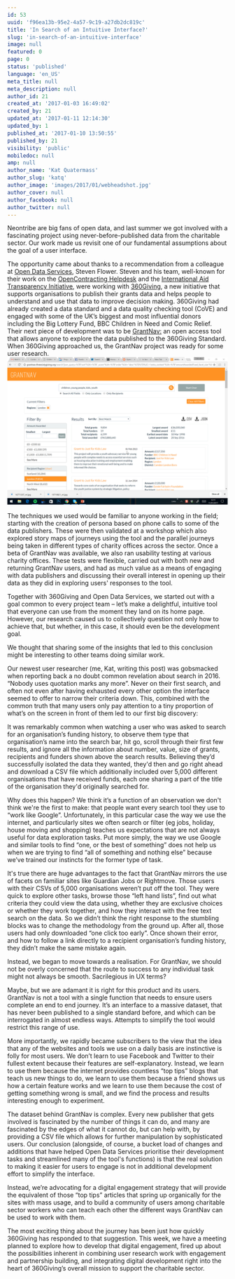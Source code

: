 ```yaml
---
id: 53
uuid: 'f96ea13b-95e2-4a57-9c19-a27db2dc819c'
title: 'In Search of an Intuitive Interface?'
slug: 'in-search-of-an-intuitive-interface'
image: null
featured: 0
page: 0
status: 'published'
language: 'en_US'
meta_title: null
meta_description: null
author_id: 21
created_at: '2017-01-03 16:49:02'
created_by: 21
updated_at: '2017-01-11 12:14:30'
updated_by: 1
published_at: '2017-01-10 13:50:55'
published_by: 21
visibility: 'public'
mobiledoc: null
amp: null
author_name: 'Kat Quatermass'
author_slug: 'katq'
author_image: 'images/2017/01/webheadshot.jpg'
author_cover: null
author_facebook: null
author_twitter: null
---
```


Neontribe are big fans of open data, and last summer we got involved with a fascinating project using never-before-published data from the charitable sector. Our work made us revisit one of our fundamental assumptions about the goal of a user interface.

The opportunity came about thanks to a recommendation from a colleague at [Open Data Services](http://www.opendataservices.coop/), Steven Flower. Steven and his team, well-known for their work on the [OpenContracting Helpdesk](http://www.open-contracting.org/) and the [International Aid Transparency Initiative](http://www.aidtransparency.net/), were working with [360Giving](http://www.threesixtygiving.org/), a new initiative that supports organisations to publish their grants data and helps people to understand and use that data to improve decision making. 360Giving had already created a data standard and a data quality checking tool (CoVE) and engaged with some of the UK’s biggest and most influential donors including the Big Lottery Fund, BBC Children in Need and Comic Relief. Their next piece of development was to be [GrantNav:](http://grantnav.threesixtygiving.org/) an open access tool that allows anyone to explore the data published to the 360Giving Standard. When 360Giving approached us, the GrantNav project was ready for some user research.
![](images/2017/01/GrantNav.jpg)

The techniques we used would be familiar to anyone working in the field; starting with the creation of persona based on phone calls to some of the data publishers. These were then validated at a workshop which also explored story maps of journeys using the tool and the parallel journeys being taken in different types of charity offices across the sector. Once a beta of GrantNav was available, we also ran usability testing at various charity offices. These tests were flexible, carried out with both new and returning GrantNav users, and had as much value as a means of engaging with data publishers and discussing their overall interest in opening up their data as they did in exploring users' responses to the tool.

Together with 360Giving and Open Data Services, we started out with a goal common to every project team – let’s make a delightful, intuitive tool that everyone can use from the moment they land on its home page. However, our research caused us to collectively question not only how to achieve that, but whether, in this case, it should even be the development goal.

We thought that sharing some of the insights that led to this conclusion might be interesting to other teams doing similar work.

Our newest user researcher (me, Kat, writing this post) was gobsmacked when reporting back a no doubt common revelation about search in 2016. “Nobody uses quotation marks any more”. Never on their first search, and often not even after having exhausted every other option the interface seemed to offer to narrow their criteria down. This, combined with the common truth that many users only pay attention to a tiny proportion of what’s on the screen in front of them led to our first big discovery:

It was remarkably common when watching a user who was asked to search for an organisation’s funding history, to observe them type that organisation’s name into the search bar, hit go, scroll through their first few results, and ignore all the information about number, value, size of grants, recipients and funders shown above the search results. Believing they’d successfully isolated the data they wanted, they'd then and go right ahead and download a CSV file which additionally included over 5,000 different organisations that have received funds, each one sharing a part of the title of the organisation they'd originally searched for.

Why does this happen? We think it’s a function of an observation we don't think we're the first to make: that people want every search tool they use to “work like Google”. Unfortunately, in this particular case the way we use the internet, and particularly sites we often search or filter (eg jobs, holiday, house moving and shopping) teaches us expectations that are not always useful for data exploration tasks. Put more simply, the way we use Google and similar tools to find “one, or the best of something” does not help us when we are trying to find “all of something and nothing else” because we’ve trained our instincts for the former type of task.

It's true there are huge advantages to the fact that GrantNav mirrors the use of facets on familiar sites like Guardian Jobs or Rightmove. Those users with their CSVs of 5,000 organisations weren’t put off the tool. They were quick to explore other tasks, browse those “left hand lists”, find out what criteria they could view the data using, whether they are exclusive choices or whether they work together, and how they interact with the free text search on the data. So we didn’t think the right response to the stumbling blocks was to change the methodology from the ground up. After all, those users had only downloaded “one click too early”. Once shown their error, and how to follow a link directly to a recipient organisation’s funding history, they didn’t make the same mistake again.

Instead, we began to move towards a realisation. For GrantNav, we should not be overly concerned that the route to success to any individual task might not always be smooth. Sacrilegious in UX terms?

Maybe, but we are adamant it is right for this product and its users.
GrantNav is not a tool with a single function that needs to ensure users complete an end to end journey. It’s an interface to a massive dataset, that has never been published to a single standard before, and which can be interrogated in almost endless ways. Attempts to simplify the tool would restrict this range of use.

More importantly, we rapidly became subscribers to the view that the idea that any of the websites and tools we use on a daily basis are instinctive is folly for most users. We don’t learn to use Facebook and Twitter to their fullest extent because their features are self-explanatory. Instead, we learn to use them because the internet provides countless “top tips” blogs that teach us new things to do, we learn to use them because a friend shows us how a certain feature works and we learn to use them because the cost of getting something wrong is small, and we find the process and results interesting enough to experiment.

The dataset behind GrantNav is complex. Every new publisher that gets involved is fascinated by the number of things it can do, and many are fascinated by the edges of what it cannot do, but can help with, by providing a CSV file which allows for further manipulation by sophisticated users. Our conclusion (alongside, of course, a bucket load of changes and additions that have helped Open Data Services prioritise their development tasks and streamlined many of the tool's functions) is that the real solution to making it easier for users to engage is not in additional development effort to simplify the interface.

Instead, we’re advocating for a digital engagement strategy that will provide the equivalent of those “top tips” articles that spring up organically for the sites with mass usage, and to build a community of users among charitable sector workers who can teach each other the different ways GrantNav can be used to work with them.

The most exciting thing about the journey has been just how quickly 360Giving has responded to that suggestion. This week, we have a meeting planned to explore how to develop that digital engagement, fired up about the possibilities inherent in combining user research work with engagement and partnership building, and integrating digital development right into the heart of 360Giving’s overall mission to support the charitable sector.
